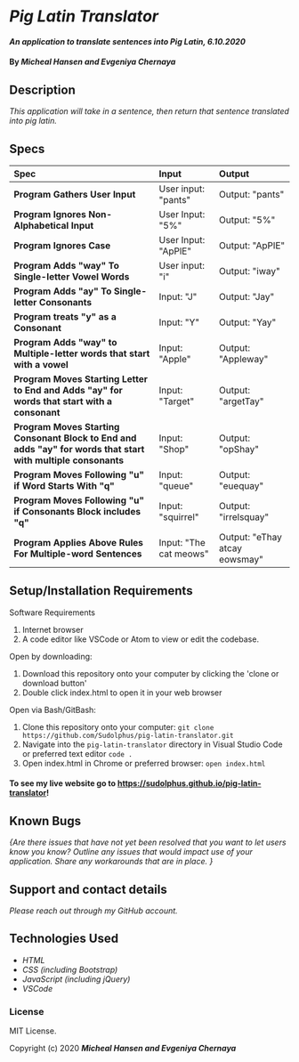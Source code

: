 # _Pig Latin Translator_

#### _An application to translate sentences into Pig Latin, 6.10.2020_

#### By _**Micheal Hansen and Evgeniya Chernaya**_

## Description

_This application will take in a sentence, then return that sentence translated into pig latin._

## Specs
| Spec | Input | Output |
| :-------------     | :------------- | :------------- |
| **Program Gathers User Input** | User input: "pants" | Output: "pants" |
| **Program Ignores Non-Alphabetical Input** | User Input: "5%" | Output: "5%" |
| **Program Ignores Case** | User Input: "ApPlE" | Output: "ApPlE" |
| **Program Adds "way" To Single-letter Vowel Words** | User input: "i" | Output: "iway" |
| **Program Adds "ay" To Single-letter Consonants** | Input: "J" | Output: "Jay" |
| **Program treats "y" as a Consonant** | Input: "Y" | Output: "Yay" |
| **Program Adds "way" to Multiple-letter words that start with a vowel** | Input: "Apple" | Output: "Appleway" |
| **Program Moves Starting Letter to End and Adds "ay" for words that start with a consonant** | Input: "Target" | Output: "argetTay" |
| **Program Moves Starting Consonant Block to End and adds "ay" for words that start with multiple consonants** | Input: "Shop" | Output: "opShay" |
| **Program Moves Following "u" if Word Starts With "q"** | Input: "queue" | Output: "euequay" |
| **Program Moves Following "u" if Consonants Block includes "q"** | Input: "squirrel" | Output: "irrelsquay" |
| **Program Applies Above Rules For Multiple-word Sentences** | Input: "The cat meows" | Output: "eThay atcay eowsmay" |

## Setup/Installation Requirements

Software Requirements
1. Internet browser
2. A code editor like VSCode or Atom to view or edit the codebase.

Open by downloading:
1. Download this repository onto your computer by clicking the 'clone or download button'
2. Double click index.html to open it in your web browser

Open via Bash/GitBash:
1. Clone this repository onto your computer:
`git clone https://github.com/Sudolphus/pig-latin-translator.git`
2. Navigate into the `pig-latin-translator` directory in Visual Studio Code or preferred text editor
`code .`
3. Open index.html in Chrome or preferred browser:
`open index.html`

#### To see my live website go to https://sudolphus.github.io/pig-latin-translator!


## Known Bugs

_{Are there issues that have not yet been resolved that you want to let users know you know?  Outline any issues that would impact use of your application.  Share any workarounds that are in place. }_

## Support and contact details

_Please reach out through my GitHub account._

## Technologies Used

* _HTML_
* _CSS (including Bootstrap)_
* _JavaScript (including jQuery)_
* _VSCode_

### License

MIT License.

Copyright (c) 2020 **_Micheal Hansen and Evgeniya Chernaya_**
